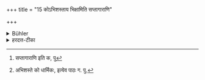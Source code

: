 +++
title = "15 कोऽभिशस्ताय भिक्षामिति सप्तागाराणि"

+++

<details><summary>Bühler</summary>

15. He may go to seven houses only, (crying,) 'Who will give alms to an Abhiśasta?'
</details>

<details><summary>हरदत्त-टीका</summary>

## सूत्रम्
कोऽभिशस्ताय भिक्षामिति[^३] सप्ताऽगारं चरेत् ॥१५॥
## टिप्पनी
[^४]अभिशस्तो ब्रम्हहा । तस्मै मह्यं को धार्मिको भिक्षां ददातीति उच्चैर्ब्रुवाणः सप्ताऽगाराणि चरेत् । सप्तग्रहणमधिकनिवृत्यर्थम् । द्वित्रेष्वागारेषु यदि पर्याप्तं लभ्यते तदा तावत्येव ॥ १५ ॥  


[^३]:

    सप्तागाराणि इति क, पु  

[^४]:

    अभिशस्ते को धार्मिकः, इत्येव पाठः ग. पु.
</details>
